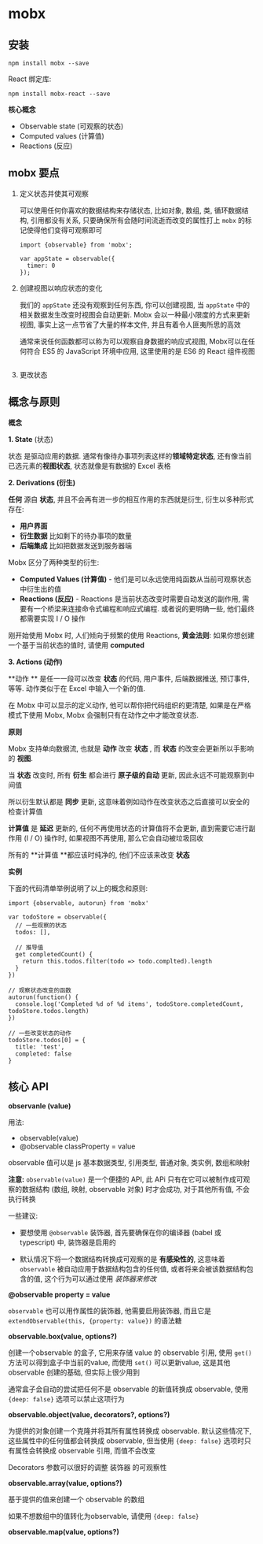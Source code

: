 # mobx

## 安装

```shell
npm install mobx --save
```

React 绑定库:

```shell
npm install mobx-react --save
```

**核心概念**

+ Observable state (可观察的状态)
+ Computed values (计算值)
+ Reactions (反应)



## mobx 要点

1. 定义状态并使其可观察

   可以使用任何你喜欢的数据结构来存储状态, 比如对象, 数组, 类, 循环数据结构, 引用都没有关系, 只要确保所有会随时间流逝而改变的属性打上 `mobx` 的标记使得他们变得可观察即可

   ```tsx
   import {observable} from 'mobx';
   
   var appState = observable({
     timer: 0
   });
   ```

   

2. 创建视图以响应状态的变化

   我们的 `appState` 还没有观察到任何东西, 你可以创建视图, 当 `appState` 中的相关数据发生改变时视图会自动更新. Mobx 会以一种最小限度的方式来更新视图, 事实上这一点节省了大量的样本文件, 并且有着令人匪夷所思的高效

   通常来说任何函数都可以称为可以观察自身数据的响应式视图, Mobx可以在任何符合 ES5 的 JavaScript 环境中应用, 这里使用的是 ES6 的 React 组件视图

   ```tsx
   
   ```

   

3. 更改状态



## 概念与原则

**概念**

**1. State** (状态)

状态 是驱动应用的数据. 通常有像待办事项列表这样的**领域特定状态**, 还有像当前已选元素的**视图状态**, 状态就像是有数据的 Excel 表格



**2. Derivations (衍生)**

**任何** 源自 **状态**, 并且不会再有进一步的相互作用的东西就是衍生, 衍生以多种形式存在:

+ **用户界面**
+ **衍生数据**  比如剩下的待办事项的数量
+ **后端集成**  比如把数据发送到服务器端

Mobx 区分了两种类型的衍生:

+ **Computed Values (计算值)** - 他们是可以永远使用纯函数从当前可观察状态中衍生出的值
+ **Reactions (反应)** - Reactions 是当前状态改变时需要自动发送的副作用, 需要有一个桥梁来连接命令式编程和响应式编程. 或者说的更明确一些, 他们最终都需要实现 I / O 操作

刚开始使用 Mobx 时, 人们倾向于频繁的使用 Reactions, **黄金法则**: 如果你想创建一个基于当前状态的值时, 请使用  **computed**



**3. Actions (动作)**

**动作 ** 是任一一段可以改变 **状态** 的代码, 用户事件, 后端数据推送, 预订事件, 等等. 动作类似于在 Excel 中输入一个新的值.

在 Mobx 中可以显示的定义动作, 他可以帮你把代码组织的更清楚, 如果是在严格模式下使用 Mobx, Mobx 会强制只有在动作之中才能改变状态.



**原则**

Mobx 支持单向数据流, 也就是 **动作** 改变 **状态** , 而 **状态** 的改变会更新所以手影响的 **视图**.

当 **状态** 改变时, 所有 **衍生** 都会进行 **原子级的自动** 更新, 因此永远不可能观察到中间值

所以衍生默认都是 **同步** 更新, 这意味着例如动作在改变状态之后直接可以安全的检查计算值

**计算值** 是 **延迟** 更新的, 任何不再使用状态的计算值将不会更新, 直到需要它进行副作用 (I / O) 操作时, 如果视图不再使用, 那么它会自动被垃圾回收

所有的 **计算值 **都应该时纯净的, 他们不应该来改变 **状态**



**实例**

下面的代码清单举例说明了以上的概念和原则:

```tsx
import {observable, autorun} from 'mobx'

var todoStore = observable({
  // 一些观察的状态
  todos: [],
  
  // 推导值
  get completedCount() {
    return this.todos.filter(todo => todo.complted).length
  }
})

// 观察状态改变的函数
autorun(function() {
  console.log('Completed %d of %d items', todoStore.completedCount, todoStore.todos.length)
})

// 一些改变状态的动作
todoStore.todos[0] = {
  title: 'test',
  completed: false
}
```



## 核心 API



**observanle (value)**

用法:

+ observable(value)
+ @observable classProperty = value

observable 值可以是 js 基本数据类型, 引用类型, 普通对象, 类实例, 数组和映射

**注意:** `observable(value)` 是一个便捷的 API, 此 APi 只有在它可以被制作成可观察的数据结构 (数组, 映射, observable 对象) 时才会成功, 对于其他所有值, 不会执行转换

一些建议:

+ 要想使用 `@observable` 装饰器, 首先要确保在你的编译器 (babel 或 typescript) 中, 装饰器是启用的

+ 默认情况下将一个数据结构转换成可观察的是 **有感染性的**, 这意味着 `observable` 被自动应用于数据结构包含的任何值, 或者将来会被该数据结构包含的值, 这个行为可以通过使用 *装饰器来修改*

  

**@observable property = value**

`observable` 也可以用作属性的装饰器, 他需要启用装饰器, 而且它是 `extendObservable(this, {property: value})` 的语法糖



**observable.box(value, options?)**

创建一个observable 的盒子, 它用来存储 value 的 observable 引用, 使用 `get()` 方法可以得到盒子中当前的value, 而使用 `set()` 可以更新value, 这是其他 observable 创建的基础, 但实际上很少用到

通常盒子会自动的尝试把任何不是 observable 的新值转换成 observable, 使用 `{deep: false}` 选项可以禁止这项行为



**observable.object(value, decorators?, options?)**

为提供的对象创建一个克隆并将其所有属性转换成 observable. 默认这些情况下, 这些属性中的任何值都会转换成 observable, 但当使用 `{deep: false}` 选项时只有属性会转换成 observable 引用, 而值不会改变

Decorators 参数可以很好的调整 装饰器 的可观察性



**observable.array(value, options?)**

基于提供的值来创建一个 observable 的数组

如果不想数组中的值转化为observable, 请使用 `{deep: false}`



**observable.map(value, options?)**





